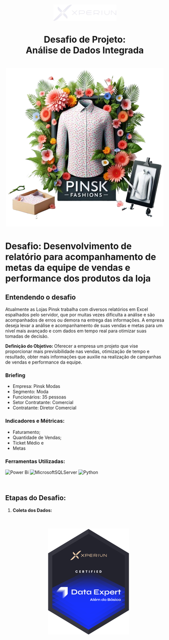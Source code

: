 <div align="center">
<img src="./image/logo.png" alt="Logo Bootcamp" width="200">
<h1>Desafio de Projeto:<br>Análise  de Dados Integrada<h1>
<img src="./image/pinski.png" alt="Covid 19" width="">
</div>

# Desafio: Desenvolvimento de relatório para acompanhamento de metas da equipe de vendas e performance dos produtos da loja
 

## Entendendo o desafio 

Atualmente as Lojas Pinsk trabalha com diversos relatórios em Excel espalhados pelo servidor, que por muitas vezes dificulta a análise e são acompanhados de erros ou demora na entrega das informações. A empresa deseja levar a análise e acompanhamento de suas vendas e metas para um nível mais avançado e com dados em tempo real para otimizar suas tomadas de decisão.

<strong>Definição do Objetivo: </strong> Oferecer a empresa um projeto que vise proporcionar mais previsibilidade nas vendas, otimização de tempo e resultado, obter mais informações que auxilie na realização de campanhas de vendas e performance da equipe.

### Briefing
- Empresa: Pinsk Modas
- Segmento: Moda
- Funcionários: 35 pessoas
- Setor Contratante: Comercial
- Contratante: Diretor Comercial

### Indicadores e Métricas:
- Faturamento;
- Quantidade de Vendas;
- Ticket Médio e 
- Metas

### Ferramentas Utilizadas:

![Power Bi](https://img.shields.io/badge/power_bi-%23F7A41D?style=for-the-badge&logo=powerbi&logoColor=white)
![MicrosoftSQLServer](https://img.shields.io/badge/%20SQL%20Server-CC2927?style=for-the-badge&logo=microsoft%20sql%20server&logoColor=white)
![Python](https://img.shields.io/badge/Python-4285F4?style=for-the-badge&logo=python&logoColor=white)

<br>

## Etapas do Desafio:

1. <strong>Coleta dos Dados:</strong>
    
    <br>

    <h5 align = "center"> 
    <img src="./image/badge.png"  />
    
    </h5>